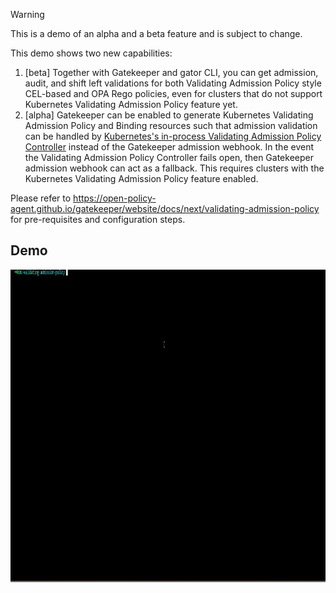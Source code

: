 > [!WARNING]
> This is a demo of an alpha and a beta feature and is subject to change.

This demo shows two new capabilities:
1. [beta] Together with Gatekeeper and gator CLI, you can get admission, audit, and shift left validations for both Validating Admission Policy style CEL-based and OPA Rego policies, even for clusters that do not support Kubernetes Validating Admission Policy feature yet.
1. [alpha] Gatekeeper can be enabled to generate Kubernetes Validating Admission Policy and Binding resources such that admission validation can be handled by [Kubernetes's in-process Validating Admission Policy Controller](https://kubernetes.io/docs/reference/access-authn-authz/validating-admission-policy/) instead of the Gatekeeper admission webhook. In the event the Validating Admission Policy Controller fails open, then Gatekeeper admission webhook can act as a fallback. This requires clusters with the Kubernetes Validating Admission Policy feature enabled.

Please refer to https://open-policy-agent.github.io/gatekeeper/website/docs/next/validating-admission-policy for pre-requisites and configuration steps. 

## Demo

<img width= "900" height="500" src="demo.gif" alt="vap demo">
